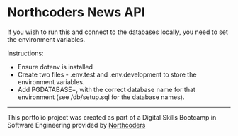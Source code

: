 # Northcoders News API


If you wish to run this and connect to the databases locally, you need to set the environment variables.

Instructions: 
* Ensure dotenv is installed 
* Create two files - .env.test and .env.development to store the environment variables.
* Add PGDATABASE=, with the correct database name for that environment (see /db/setup.sql for the database names).

--- 

This portfolio project was created as part of a Digital Skills Bootcamp in Software Engineering provided by [Northcoders](https://northcoders.com/)
